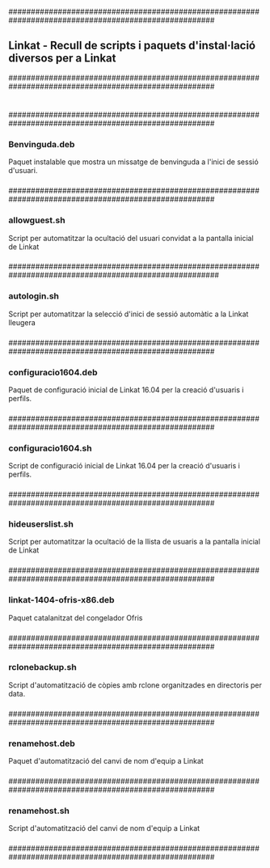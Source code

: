 ######################################################################################################
##    Linkat - Recull de scripts i paquets d'instal·lació diversos per a Linkat   
######################################################################################################
#
######################################################################################################
### Benvinguda.deb  
Paquet instalable que mostra un missatge de benvinguda a l'inici de sessió d'usuari.
###
######################################################################################################
### allowguest.sh
Script per automatitzar la ocultació del usuari convidat a la pantalla inicial de Linkat 
###
#######################################################################################################
### autologin.sh  
Script per automatitzar la selecció d'inici de sessió automàtic a la Linkat lleugera
###
######################################################################################################
### configuracio1604.deb
Paquet de configuració inicial de Linkat 16.04 per la creació d'usuaris i perfils.
###
######################################################################################################
### configuracio1604.sh 
Script de configuració inicial de Linkat 16.04 per la creació d'usuaris i perfils. 	
###
######################################################################################################
### hideuserslist.sh 
Script per automatitzar la ocultació de la llista de usuaris a la pantalla inicial de Linkat 	
###
######################################################################################################
### linkat-1404-ofris-x86.deb 
Paquet catalanitzat del congelador Ofris 	
###
######################################################################################################
### rclonebackup.sh
Script d'automatització de còpies amb rclone organitzades en directoris per data. 	
###
######################################################################################################
### renamehost.deb
Paquet d'automatització del canvi de nom d'equip a Linkat 	
###
######################################################################################################
### renamehost.sh  
Script d'automatització del canvi de nom d'equip a Linkat 	
###
######################################################################################################
